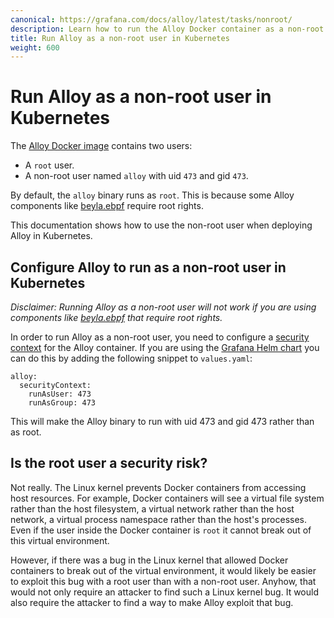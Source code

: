 ```yaml
---
canonical: https://grafana.com/docs/alloy/latest/tasks/nonroot/
description: Learn how to run the Alloy Docker container as a non-root user in Kubernetes
title: Run Alloy as a non-root user in Kubernetes
weight: 600
---
```


# Run Alloy as a non-root user in Kubernetes

The [Alloy Docker image] contains two users:

* A `root` user.
* A non-root user named `alloy` with uid `473` and gid `473`.

By default, the `alloy` binary runs as `root`. This is because some Alloy components like [beyla.ebpf] require root rights.

This documentation shows how to use the non-root user when deploying Alloy in Kubernetes.

## Configure Alloy to run as a non-root user in Kubernetes

_Disclaimer: Running Alloy as a non-root user will not work if you are using components like [beyla.ebpf] that require root rights._

In order to run Alloy as a non-root user, you need to configure a [security context] for the Alloy container. If you are using the [Grafana Helm chart] you can do this by adding the following snippet to `values.yaml`:

```
alloy:
  securityContext:
    runAsUser: 473
    runAsGroup: 473
```

This will make the Alloy binary to run with uid 473 and gid 473 rather than as root.

## Is the root user a security risk?

Not really. The Linux kernel prevents Docker containers from accessing host resources. For example, Docker containers will see a virtual file system rather than the host filesystem, a virtual network rather than the host network, a virtual process namespace rather than the host's processes. Even if the user inside the Docker container is `root` it cannot break out of this virtual environment.

However, if there was a bug in the Linux kernel that allowed Docker containers to break out of the virtual environment, it would likely be easier to exploit this bug with a root user than with a non-root user. Anyhow, that would not only require an attacker to find such a Linux kernel bug. It would also require the attacker to find a way to make Alloy exploit that bug.

[Alloy Docker image]: https://hub.docker.com/r/grafana/alloy
[beyla.ebpf]: ../../reference/components/beyla.ebpf
[security context]: https://kubernetes.io/docs/tasks/configure-pod-container/security-context/
[Grafana Helm chart]: https://grafana.com/docs/alloy/latest/tasks/configure/configure-kubernetes/#configure-the-helm-chart